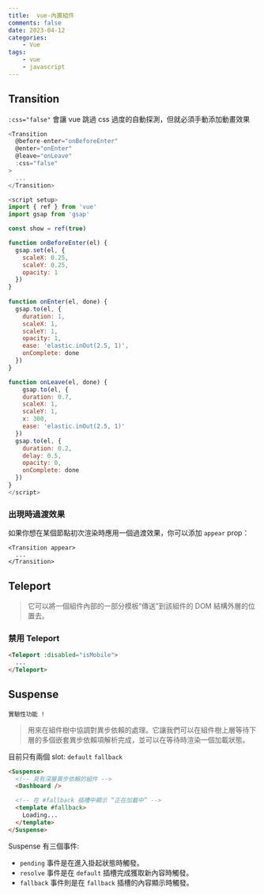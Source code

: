 ```yaml
---
title:  vue-內置組件
comments: false
date: 2023-04-12
categories:
    - Vue
tags:
    - vue
    - javascript
---
```


## Transition

`:css="false"` 會讓 vue 跳過 css 過度的自動探測，但就必須手動添加動畫效果

```javascript
<Transition
  @before-enter="onBeforeEnter"
  @enter="onEnter"
  @leave="onLeave"
  :css="false"
>
  ...
</Transition>

```

```javascript
<script setup>
import { ref } from 'vue'
import gsap from 'gsap'

const show = ref(true)

function onBeforeEnter(el) {
  gsap.set(el, {
    scaleX: 0.25,
    scaleY: 0.25,
    opacity: 1
  })
}
  
function onEnter(el, done) {
  gsap.to(el, {
    duration: 1,
    scaleX: 1,
    scaleY: 1,
    opacity: 1,
    ease: 'elastic.inOut(2.5, 1)',
    onComplete: done
  })
}

function onLeave(el, done) {
	gsap.to(el, {
    duration: 0.7,
    scaleX: 1,
    scaleY: 1,
    x: 300,
    ease: 'elastic.inOut(2.5, 1)'
  })
  gsap.to(el, {
    duration: 0.2,
    delay: 0.5,
    opacity: 0,
    onComplete: done
  })
}
</script>
```

### 出現時過渡效果

如果你想在某個節點初次渲染時應用一個過渡效果，你可以添加 `appear` prop：

```
<Transition appear>
  ...
</Transition>

```

## Teleport

> 它可以將一個組件內部的一部分模板“傳送”到該組件的 DOM 結構外層的位置去。

### 禁用 Teleport

```html
<Teleport :disabled="isMobile">
  ...
</Teleport>
```

## Suspense

`實驗性功能 !`

> 用來在組件樹中協調對異步依賴的處理。它讓我們可以在組件樹上層等待下層的多個嵌套異步依賴項解析完成，並可以在等待時渲染一個加載狀態。

目前只有兩個 slot: `default` `fallback`
```html
<Suspense>
  <!-- 具有深層異步依賴的組件 -->
  <Dashboard />

  <!-- 在 #fallback 插槽中顯示 “正在加載中” -->
  <template #fallback>
    Loading...
  </template>
</Suspense>
```

Suspense 有三個事件:
- `pending` 事件是在進入掛起狀態時觸發。
- `resolve` 事件是在 `default` 插槽完成獲取新內容時觸發。
- `fallback` 事件則是在 `fallback` 插槽的內容顯示時觸發。